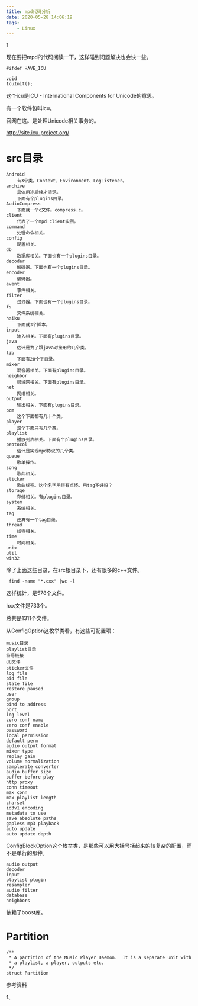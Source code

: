 ```yaml
---
title: mpd代码分析
date: 2020-05-28 14:06:19
tags:
	- Linux
---
```


1

现在要把mpd的代码阅读一下，这样碰到问题解决也会快一些。

```
#ifdef HAVE_ICU

void
IcuInit();
```

这个icu是ICU - International Components for Unicode的意思。

有一个软件包叫icu。

官网在这。是处理Unicode相关事务的。

http://site.icu-project.org/

# src目录

```
Android
	有3个类。Context、Environment、LogListener。
archive
	具体用途后续才清楚。
	下面有个plugins目录。
AudioCompress
	下面就一个c文件。compress.c。
client
	代表了一个mpd client实例。
command
	处理命令相关。
config
	配置相关。
db
	数据库相关。下面也有一个plugins目录。
decoder
	解码器。下面也有一个plugins目录。
encoder
	编码器。
event
	事件相关。
filter
	过滤器。下面也有一个plugins目录。
fs
	文件系统相关。
haiku
	下面就3个脚本。
input
	输入相关。下面有plugins目录。
java
	估计是为了跟java对接用的几个类。
lib
	下面有20个子目录。
mixer
	混音器相关。下面有plugins目录。
neighbor
	局域网相关。下面有plugins目录。
net
	网络相关。
output
	输出相关，下面有plugins目录。
pcm
	这个下面都有几十个类。
player
	这个下面只有几个类。
playlist
	播放列表相关。下面有个plugins目录。
protocol
	估计是实现mpd协议的几个类。
queue
	歌单操作。
song
	歌曲相关。
sticker
	歌曲标签。这个名字用得有点怪。用tag不好吗？
storage
	存储相关。有plugins目录。
system
	系统相关。
tag
	还真有一个tag目录。
thread
	线程相关。
time
	时间相关。
unix
util
win32
```

除了上面这些目录，在src根目录下，还有很多的c++文件。

```
 find -name "*.cxx" |wc -l
```

这样统计，是578个文件。

hxx文件是733个。

总共是1311个文件。



从ConfigOption这枚举类看，有这些可配置项：

```
music目录
playlist目录
符号链接
db文件
sticker文件
log file
pid file
state file
restore paused
user
group
bind to address
port
log level
zero conf name
zero conf enable
password
local permission
default perm
audio output format
mixer type
replay gain
volume normalization
samplerate converter
audio buffer size
buffer before play
http proxy
conn timeout
max conn
max playlist length
charset
id3v1 encoding
metadata to use
save absolute paths
gapless mp3 playback
auto update
auto update depth

```

ConfigBlockOption这个枚举类，是那些可以用大括号括起来的较复杂的配置，而不是单行的那种。

```
audio output
decoder
input
playlist plugin
resampler
audio filter
database
neighbors
```



依赖了boost库。

# Partition

```
/**
 * A partition of the Music Player Daemon.  It is a separate unit with
 * a playlist, a player, outputs etc.
 */
struct Partition
```



参考资料

1、